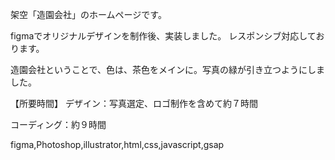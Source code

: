 架空「造園会社」のホームページです。

figmaでオリジナルデザインを制作後、実装しました。
レスポンシブ対応しております。

造園会社ということで、色は、茶色をメインに。写真の緑が引き立つようにしました。



【所要時間】
デザイン：写真選定、ロゴ制作を含めて約７時間
    
コーディング：約９時間

figma,Photoshop,illustrator,html,css,javascript,gsap
